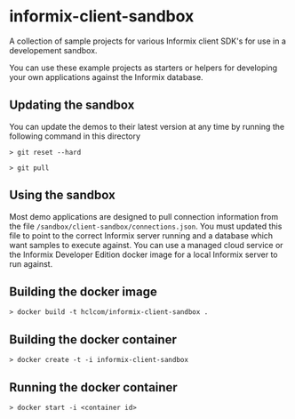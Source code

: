 # informix-client-sandbox
A collection of sample projects for various Informix client SDK's for use in a developement sandbox.

You can use these example projects as starters or helpers for developing your own applications against the Informix database.

## Updating the sandbox

You can update the demos to their latest version at any time by running the following command in this directory

`> git reset --hard`

`> git pull`

## Using the sandbox

Most demo applications are designed to pull connection information from the file `/sandbox/client-sandbox/connections.json`. You must updated this file to point to the correct Informix server running and a database which want samples to execute against.  You can use a managed cloud service or the Informix Developer Edition docker image for a local Informix server to run against.

## Building the docker image

`> docker build -t hclcom/informix-client-sandbox .`

## Building the docker container

`> docker create -t -i informix-client-sandbox`

## Running the docker container

`> docker start -i <container id>`